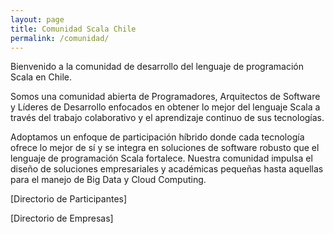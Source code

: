 ```yaml
---
layout: page
title: Comunidad Scala Chile
permalink: /comunidad/
---
```


Bienvenido a la comunidad de desarrollo del lenguaje de programación Scala en Chile.

Somos una comunidad abierta de Programadores, Arquitectos de Software y Líderes de Desarrollo enfocados en obtener 
lo mejor del lenguaje Scala a través del trabajo colaborativo y el aprendizaje continuo de sus tecnologías.

Adoptamos un enfoque de participación híbrido donde cada tecnología ofrece lo mejor de sí y se integra
en soluciones de software robusto que el lenguaje de programación Scala fortalece. Nuestra comunidad impulsa
el diseño de soluciones empresariales y académicas pequeñas hasta aquellas para el manejo de Big Data y Cloud Computing.

[Directorio de Participantes]

[Directorio de Empresas]
